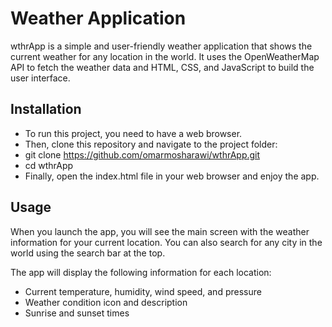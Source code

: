 # Weather Application

wthrApp is a simple and user-friendly weather application that shows the current weather for any location in the world. It uses the OpenWeatherMap API to fetch the weather data and HTML, CSS, and JavaScript to build the user interface.

## Installation

- To run this project, you need to have a web browser.
- Then, clone this repository and navigate to the project folder:
- git clone https://github.com/omarmosharawi/wthrApp.git
- cd wthrApp
- Finally, open the index.html file in your web browser and enjoy the app.

## Usage

When you launch the app, you will see the main screen with the weather information for your current location. You can also search for any city in the world using the search bar at the top.

The app will display the following information for each location:
- Current temperature, humidity, wind speed, and pressure
- Weather condition icon and description
- Sunrise and sunset times
